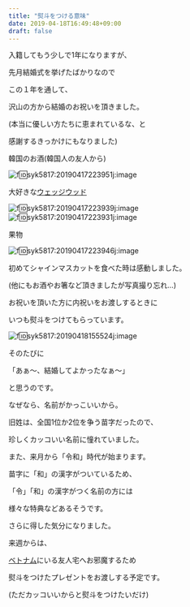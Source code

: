 ```yaml
---
title: "熨斗をつける意味"
date: 2019-04-18T16:49:48+09:00
draft: false
---
```


入籍してもう少しで1年になりますが、

先月結婚式を挙げたばかりなので

この１年を通して、

沢山の方から結婚のお祝いを頂きました。

(本当に優しい方たちに恵まれているな、と

感謝するきっかけにもなりました)

韓国のお酒(韓国人の友人から)

![f:id:syk5817:20190417223951j:image](https://cdn-ak.f.st-hatena.com/images/fotolife/s/syk5817/20190417/20190417223951.jpg "f:id:syk5817:20190417223951j:image")

大好きな[ウェッジウッド](http://d.hatena.ne.jp/keyword/%A5%A6%A5%A7%A5%C3%A5%B8%A5%A6%A5%C3%A5%C9)

![f:id:syk5817:20190417223939j:image](https://cdn-ak.f.st-hatena.com/images/fotolife/s/syk5817/20190417/20190417223939.jpg "f:id:syk5817:20190417223939j:image")  
![f:id:syk5817:20190417223931j:image](https://cdn-ak.f.st-hatena.com/images/fotolife/s/syk5817/20190417/20190417223931.jpg "f:id:syk5817:20190417223931j:image")

果物

![f:id:syk5817:20190417223946j:image](https://cdn-ak.f.st-hatena.com/images/fotolife/s/syk5817/20190417/20190417223946.jpg "f:id:syk5817:20190417223946j:image")

初めてシャインマスカットを食べた時は感動しました。

(他にもお酒やお箸など頂きましたが写真撮り忘れ…)

お祝いを頂いた方に内祝いをお渡しするときに

いつも熨斗をつけてもらっています。

![f:id:syk5817:20190418155524j:image](https://cdn-ak.f.st-hatena.com/images/fotolife/s/syk5817/20190418/20190418155524.jpg "f:id:syk5817:20190418155524j:image")

そのたびに

「あぁ〜、結婚してよかったなぁ〜」

と思うのです。

なぜなら、名前がかっこいいから。

旧姓は、全国1位か2位を争う苗字だったので、

珍しくカッコいい名前に憧れていました。

また、来月から「令和」時代が始まります。

苗字に「和」の漢字がついているため、

「令」「和」の漢字がつく名前の方には

様々な特典などあるそうです。

さらに得した気分になりました。

来週からは、

[ベトナム](http://d.hatena.ne.jp/keyword/%A5%D9%A5%C8%A5%CA%A5%E0)にいる友人宅へお邪魔するため

熨斗をつけたプレゼントをお渡しする予定です。

(ただカッコいいからと熨斗をつけたいだけ)



